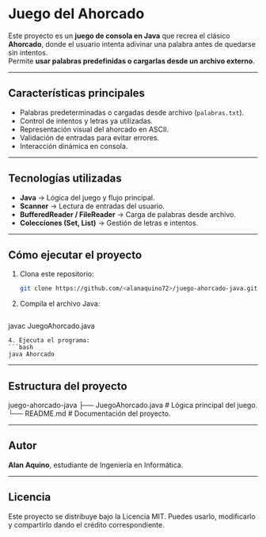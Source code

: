 # Juego del Ahorcado

Este proyecto es un **juego de consola en Java** que recrea el clásico **Ahorcado**, donde el usuario intenta adivinar una palabra antes de quedarse sin intentos.  
Permite **usar palabras predefinidas o cargarlas desde un archivo externo**.

---

## Características principales

- Palabras predeterminadas o cargadas desde archivo (`palabras.txt`).  
- Control de intentos y letras ya utilizadas.  
- Representación visual del ahorcado en ASCII.  
- Validación de entradas para evitar errores.  
- Interacción dinámica en consola.

---

## Tecnologías utilizadas

- **Java** → Lógica del juego y flujo principal.  
- **Scanner** → Lectura de entradas del usuario.  
- **BufferedReader / FileReader** → Carga de palabras desde archivo.  
- **Colecciones (Set, List)** → Gestión de letras e intentos.

---

## Cómo ejecutar el proyecto

1. Clona este repositorio:
   ```bash
   git clone https://github.com/<alanaquino72>/juego-ahorcado-java.git
   ```
2. Compila el archivo Java:
   ```bash
javac JuegoAhorcado.java
   ```
4. Ejecuta el programa:
   ```bash
java Ahorcado
   ```

---

## Estructura del proyecto
juego-ahorcado-java
├── JuegoAhorcado.java    # Lógica principal del juego.
└── README.md             # Documentación del proyecto.

---

## Autor

**Alan Aquino**, estudiante de Ingeniería en Informática.

---

## Licencia

Este proyecto se distribuye bajo la Licencia MIT.
Puedes usarlo, modificarlo y compartirlo dando el crédito correspondiente.
